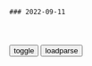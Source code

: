 ```tip
### 2022-09-11
```

<table id="tbc" style="white-space:pre-wrap">
</table>
<button onclick="toggleb()">toggle</button>
<button onclick="loadparse()">loadparse</button>
<br>
<!-- 🌸<br>🍅-　-🍑<hr>🍀 -->
<pre>
<textarea rows="30" cols="100" style="display: none" id="tar">

iPhone14热卖！众多用户为灵动岛买单：苹果碾压同行的优秀设计
https://mbd.baidu.com/newspage/data/landingsuper?context=%7B%22nid%22%3A%22news_10228818490781872215%22%7D&n_type=-1&p_from=-1

知名概念创作者 Ian Zelbo 表示：“灵动岛是苹果近期历史上最优秀的设计。该功能把缺点变成了一个实用的功能。”

<font size="1" style="color:#DCDCDC">2022-09-12</font>

开学前VS开学后，女明星秒变“大冤种”，学校里没有在乎的人了？
https://baijiahao.baidu.com/s?id=1742564537210584104&wfr=spider&for=pc

https://pics7.baidu.com/feed/86d6277f9e2f070859ca68b1b9195893a801f278.png?token=0750dc3b19cf0b9dd0bdb3681044aa67
https://pics6.baidu.com/feed/b999a9014c086e06ca940faa61359bfe0bd1cbdf.png?token=e973ffded2d85806f74a99a276b7680c
https://pics5.baidu.com/feed/32fa828ba61ea8d31a6cdc5ed937d044241f58e2.png?token=85020c4bedf9fe51718f17a92206ba18

<font size="1" style="color:#DCDCDC">2022-09-12</font>

00后开学前VS开学后，从昔日校花变“中年大妈”，家长：比我还丑_大学_计划_阶段
https://learning.sohu.com/a/584233640_120924088

https://p9.itc.cn/q_70/images03/20220911/f40baf2d9b4e41199d25f693d6ddb5c8.png

<font size="1" style="color:#DCDCDC">2022-09-12</font>

开学前VS开学后，高颜值美女变大妈，网友：这是反向整容吧
https://baijiahao.baidu.com/s?id=1742652190062876802&wfr=spider&for=pc

https://pics2.baidu.com/feed/b90e7bec54e736d1b94299cc712baec8d4626923.png?token=9930b24b142348ee817d75b350f4e906

<font size="1" style="color:#DCDCDC">2022-09-12</font>

Home - Save Video Now
https://savevideonow.com/

<font size="1" style="color:#DCDCDC">2022-09-12</font>

乌军双线反攻，宣称已夺回大量土地
https://view.inews.qq.com/k/20220911A06RBC00?web_channel=wap&openApp=false

<font size="1" style="color:#DCDCDC">2022-09-12</font>

俄军解释从乌多地撤军原因_上观新闻
https://www.jfdaily.com/news/detail?id=527134

<font size="1" style="color:#DCDCDC">2022-09-12</font>

俄媒：拉夫罗夫称俄不拒绝与乌谈判
https://wap.peopleapp.com/article/rmh31171198/rmh31171198

<font size="1" style="color:#DCDCDC">2022-09-12</font>

泽连斯基：当前与俄方谈判“不可能”
https://view.inews.qq.com/k/20220911V03IN900

<font size="1" style="color:#DCDCDC">2022-09-12</font>

车臣领导人卡德罗夫猛批俄军战略失误：再不改变，我就去找普京聊聊,国际,国际时政,好看视频
https://haokan.baidu.com/v?pd=wisenatural&vid=754829046795716733

<font size="1" style="color:#DCDCDC">2022-09-12</font>

自由软件基金会：Windows 11剥夺了用户自由和数字自主
https://baijiahao.baidu.com/s?id=1713291590323279533&wfr=spider&for=pc

现在一台 Windows 设备对微软的服从超过了对用户的服从，称之为个人电脑已经不再合适。

由于硬件不兼容，目前运行 Windows 的数千台机器将不被允许升级到 Windows 11。乍一看，这似乎是普通的强制淘汰，但实际情况要险恶得多。

TPM
被一家专有软件公司部署时，它与用户的关系不是基于信任，而是基于背叛。当完全由用户控制时，TPM 可以成为加强加密和用户隐私的有用方法，但当它在微软手中时，我们并不乐观。

<font size="1" style="color:#DCDCDC">2022-09-12</font>

这种国产垃圾App，我劝你一个都别碰
https://mbd.baidu.com/newspage/data/landingsuper?context=%7B%22nid%22%3A%22news_9851723699333611918%22%7D&n_type=-1&p_from=-1

他的用户协议还是托管在谷歌免费提供的“协作公共”网页上。

好家伙，连自建网站都舍不得，属实是把开源节流走到极致了。

Sunnet Technology Inc — https://sites.google.com/view/sunnet-
pdf/privacy-policy
Netozo Limited — https://sites.google.com/view/docs-writer/home-
support/privacy-policy
Safeharbor Technology L Ltd —
https://sites.google.com/view/screenrecords
Wildfire Technology Inc —
https://sites.google.com/view/webcamexpert/privacy-policy
Boulevard Technology Ltd — https://sites.google.com/view/docs-
writerpro/support/privacy•policy
Polarnet Limited—
https://sites.google.com/view/documentwriterpro/privacy-policy

<font size="1" style="color:#DCDCDC">2022-09-12</font>

官媒痛批李易峰嫖娼被捕事件，称其辟谣无比可笑，不认错不可原谅_央媒：李易峰此前辟谣无比可笑_媒体：警方通报让李易峰辟谣很可笑_媒体评李易峰被拘：法律面前无顶流
http://news.sohu.com/a/584213666_100281851

<font size="1" style="color:#DCDCDC">2022-09-11</font>

我怎么是在辟谣之后才知道封城的谣言？
https://baijiahao.baidu.com/s?id=1732665383766471921&wfr=spider&for=pc

<font size="1" style="color:#DCDCDC">2022-09-11</font>

大明王朝：为什么讲陈洪的死局，从吕芳离开那一刻起就已经注定？
https://baijiahao.baidu.com/s?id=1664938540018542242&wfr=spider&for=pc

嘉靖帝的运气确实爆棚，在十二岁时老爹嗝屁，自己接管了兴王府。又过了两年，明武宗突然嗝屁了，由于没有子嗣，众臣向太后请懿旨后，皇冠“咣当”一下砸在了还在王府“玩蛐蛐”的朱厚熜头上。

陈洪凭借自己的“狠”上了位，也注定了自身命运的悲剧。

陈洪之所以能从数以万计的太监中脱颖而出，凭借的也是那股子狠劲，不然吕芳不会提拔他，嘉靖帝也不会重用他。

<font size="1" style="color:#DCDCDC">2022-09-11</font>

借助 UTM，苹果 M1 iPad Pro 成功实现虚拟化运行 Win10 系统
https://mbd.baidu.com/newspage/data/landingsuper?context=%7B%22nid%22%3A%22news_9207958867892212998%22%7D&n_type=-1&p_from=-1

<font size="1" style="color:#DCDCDC">2022-09-11</font>

「国际漫评」“恶魔本魔”
https://mbd.baidu.com/newspage/data/landingsuper?context=%7B%22nid%22%3A%22news_9406722640096139643%22%7D&n_type=-1&p_from=-1

我是为了虢家利益。
https://pics3.baidu.com/feed/d53f8794a4c27d1ee9cd202f67874064dfc438ca.jpeg?token=736c4e9b54077b438bd9f0549a196f1a

<font size="1" style="color:#DCDCDC">2022-09-11</font>

</textarea>
</pre>
<!-- 🍀<br>🍑-　-🍅<hr>🌸 -->

```note
```

<script src="https://code.jquery.com/jquery-1.11.3.min.js" type="text/javascript"></script>

<script src="https://cdnjs.cloudflare.com/ajax/libs/fancybox/3.5.7/jquery.fancybox.min.js"></script>
<link rel="stylesheet" type="text/css" href="https://cdnjs.cloudflare.com/ajax/libs/fancybox/3.5.7/jquery.fancybox.min.css">

<script type="text/javascript">

var __urlRegex = /(\b(https?|ftp|file):\/\/[-A-Z0-9+&@#\/%?=~_|!:,.;]*[-A-Z0-9+&@#\/%=~_|])/ig;
var __imgRegex = /\.(?:jpe?g|gif|png|webp)$/i;

loadparse();

function parseURL($string){

    var exp = __urlRegex;
    return $string.replace(exp,function(match){
            __imgRegex.lastIndex=0;
            if(__imgRegex.test(match)){
                return '<a data-fancybox="gallery" href="' + match.replace("/p=700", "")
                 + '"><img src="' + match.replace("/p=700", "/p=160x200")+'" width="64"></a>';
            }
            else{
                return '<a href="' + match + '" target="_blank">' + match + '</a>';
            }
        }
    );
}

function loadparse() {
  tbc.innerHTML = parseURL(tar.value);
}

function toggleb() {
  var x = document.getElementById("tar");
  if (x.style.display === "none") {
    x.style.display = "";
  } else {
    x.style.display = "none";
  }
}

</script>
